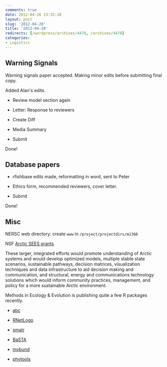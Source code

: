 ```yaml
---
comments: true
date: 2012-04-26 13:32:18
layout: post
slug: '2012-04-20'
title: '2012-04-20'
redirects: [/wordpress/archives/4478, /archives/4478]
categories:
- Logistics
---
```


## Warning Signals





Warning signals paper accepted.  Making minor edits before submitting final copy.  

Added Alan's edits.







  * Review model section again


  * Letter: Response to reviewers


  * Create Diff


  * Media Summary


  * Submit



Done!



## Database papers







  * rfishbase edits made, reformatting in word, sent to Peter


  * Ethics form, recommended reviewers, cover letter. 


  * Submit 



Done!



## Misc



NERSC web directory: create `www` in `/project/projectdirs/m1366`

NSF [Arctic SEES grants](http://www.nsf.gov/pubs/2012/nsf12553/nsf12553.htm)



> 
  These larger, integrated efforts would promote understanding of Arctic systems and would develop optimized models, multiple stable state scenarios, sustainable pathways, decision matrices, visualization techniques and data infrastructure to aid decision making and communication, and structural, energy and communications technology solutions which would inform community practices, management, and policy for a more sustainable Arctic environment.




Methods in Ecology & Evolution is publishing quite a few R packages recently.





  * [abc](http://onlinelibrary.wiley.com/doi/10.1111/j.2041-210X.2011.00179.x/full)


  * [RNetLogo](http://onlinelibrary.wiley.com/doi/10.1111/j.2041-210X.2011.00180.x/full)


  * [smatr](http://onlinelibrary.wiley.com/doi/10.1111/j.2041-210X.2011.00153.x/full)


  * [BaSTA](http://onlinelibrary.wiley.com/doi/10.1111/j.2041-210X.2012.00186.x/full)


  * [mvbund](http://onlinelibrary.wiley.com/doi/10.1111/j.2041-210X.2012.00190.x/full)


  * [phytools](http://onlinelibrary.wiley.com/doi/10.1111/j.2041-210X.2011.00169.x/full)



